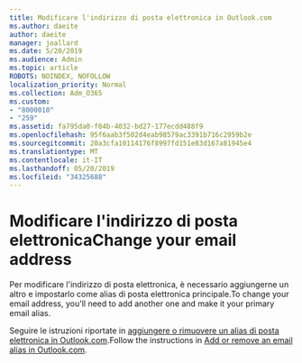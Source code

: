 ```yaml
---
title: Modificare l'indirizzo di posta elettronica in Outlook.com
ms.author: daeite
author: daeite
manager: joallard
ms.date: 5/20/2019
ms.audience: Admin
ms.topic: article
ROBOTS: NOINDEX, NOFOLLOW
localization_priority: Normal
ms.collection: Adm_O365
ms.custom:
- "8000010"
- "259"
ms.assetid: fa795da0-f04b-4032-bd27-177ecdd488f9
ms.openlocfilehash: 95f6aab3f502d4eab98579ac3391b716c2959b2e
ms.sourcegitcommit: 20a3cfa10114176f8997fd151e83d167a81945e4
ms.translationtype: MT
ms.contentlocale: it-IT
ms.lasthandoff: 05/20/2019
ms.locfileid: "34325688"
---
```

# <a name="change-your-email-address"></a><span data-ttu-id="0590f-102">Modificare l'indirizzo di posta elettronica</span><span class="sxs-lookup"><span data-stu-id="0590f-102">Change your email address</span></span>

<span data-ttu-id="0590f-103">Per modificare l'indirizzo di posta elettronica, è necessario aggiungerne un altro e impostarlo come alias di posta elettronica principale.</span><span class="sxs-lookup"><span data-stu-id="0590f-103">To change your email address, you'll need to add another one and make it your primary email alias.</span></span>
  
<span data-ttu-id="0590f-104">Seguire le istruzioni riportate in [aggiungere o rimuovere un alias di posta elettronica in Outlook.com](https://go.microsoft.com/fwlink/p/?linkid=873115).</span><span class="sxs-lookup"><span data-stu-id="0590f-104">Follow the instructions in [Add or remove an email alias in Outlook.com](https://go.microsoft.com/fwlink/p/?linkid=873115).</span></span>